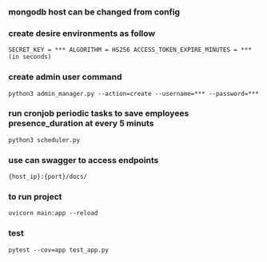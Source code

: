 ### mongodb host can be changed from config

### create desire environments as follow
`
SECRET_KEY = ***
ALGORITHM = HS256
ACCESS_TOKEN_EXPIRE_MINUTES = ***(in seconds)
`

### create admin user command
`
python3 admin_manager.py --action=create --username=*** --password=***
`

### run cronjob periodic tasks to save employees presence_duration at every 5 minuts
`
python3 scheduler.py
`

### use can swagger to access endpoints
`
{host_ip}:{port}/docs/
`

### to run project
`
uvicorn main:app --reload
`

### test
`
pytest --cov=app test_app.py 
` 